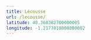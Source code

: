 ```yaml
---
title: Lécousse
url: /lecousse/
latitude: 48.368382700000005
longitude: -1.2177018000000002
---
```

